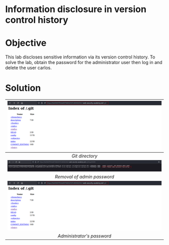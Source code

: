 # Information disclosure in version control history
# Objective
This lab discloses sensitive information via its version control history. To solve the lab, obtain the password for the administrator user then log in and delete the user carlos.

# Solution
|![](Images/image-10.png)|
|:--:| 
| *Git directory* |
|![](Images/image-11.png)|
| *Removal of admin password* |
|![](Images/image-10.png)|
| *Administrator's password* |